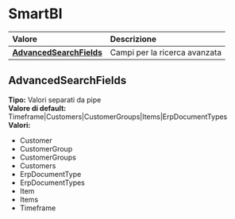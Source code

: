 # SmartBI

| Valore | Descrizione |
| :--- | :--- |
| [**AdvancedSearchFields**](smartbi.md#advancedsearchfields) | Campi per la ricerca avanzata |

## AdvancedSearchFields

**Tipo:** Valori separati da pipe  
**Valore di default:** Timeframe\|Customers\|CustomerGroups\|Items\|ErpDocumentTypes  
**Valori:**

* Customer
* CustomerGroup
* CustomerGroups
* Customers
* ErpDocumentType
* ErpDocumentTypes
* Item
* Items
* Timeframe


